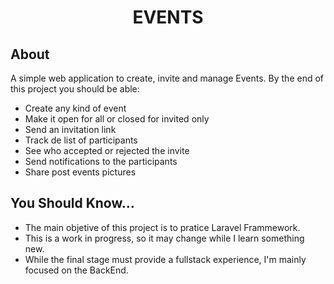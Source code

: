 <h1 align="center">EVENTS</h1>

## About
A simple web application to create, invite and manage Events. By the end of this project you should be able:
- Create any kind of event
- Make it open for all or closed for invited only
- Send an invitation link
- Track de list of participants
- See who accepted or rejected the invite
- Send notifications to the participants
- Share post events pictures

## You Should Know...
- The main objetive of this project is to pratice Laravel Frammework.
- This is a work in progress, so it may change while I learn something new.
- While the final stage must provide a fullstack experience, I'm mainly focused on the BackEnd.

